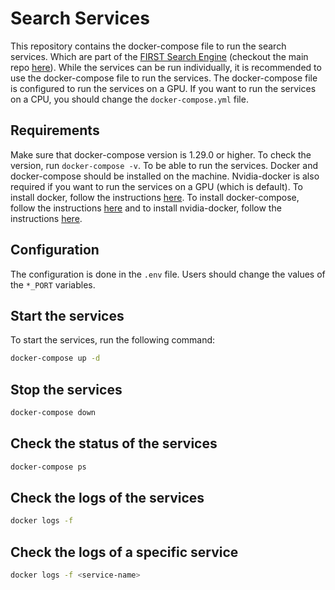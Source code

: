 # Search Services

This repository contains the docker-compose file to run the search services. Which are part of the [FIRST Search Engine]() (checkout the main repo [here]()). While the services can be run individually, it is recommended to use the docker-compose file to run the services. The docker-compose file is configured to run the services on a GPU. If you want to run the services on a CPU, you should change the `docker-compose.yml` file.

## Requirements

Make sure that docker-compose version is 1.29.0 or higher. To check the version, run `docker-compose -v`.
To be able to run the services. Docker and docker-compose should be installed on the machine. Nvidia-docker is also required if you want to run the services on a GPU (which is default). To install docker, follow the instructions [here](https://docs.docker.com/engine/install/). To install docker-compose, follow the instructions [here](https://docs.docker.com/compose/install/) and to install nvidia-docker, follow the instructions [here](https://docs.nvidia.com/datacenter/cloud-native/container-toolkit/install-guide.html#docker).

## Configuration

The configuration is done in the `.env` file. Users should change the values of the `*_PORT` variables.

## Start the services

To start the services, run the following command:
```bash
docker-compose up -d
```
## Stop the services
```bash
docker-compose down
```

## Check the status of the services
```bash
docker-compose ps
```

## Check the logs of the services
```bash
docker logs -f
```

## Check the logs of a specific service
```bash
docker logs -f <service-name>
```
